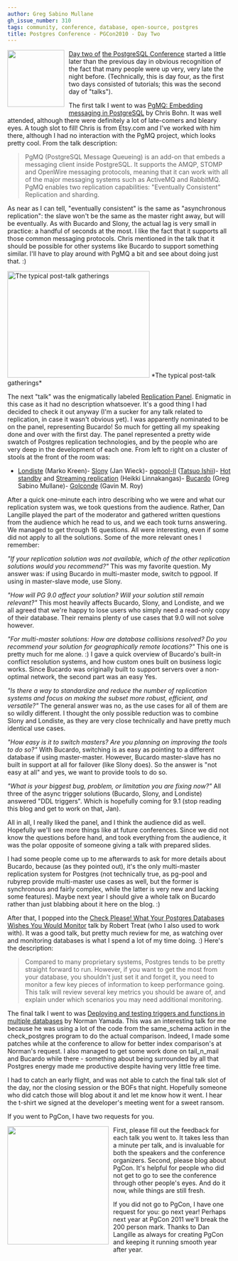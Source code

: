 ```yaml
---
author: Greg Sabino Mullane
gh_issue_number: 310
tags: community, conference, database, open-source, postgres
title: Postgres Conference - PGCon2010 - Day Two
---
```


<a href="/blog/2010/05/24/postgres-conference-pgcon2010-day-two/image-0-big.png" onblur="try {parent.deselectBloggerImageGracefully();} catch(e) {}"><img alt="" border="0" id="BLOGGER_PHOTO_ID_5473789666231795170" src="/blog/2010/05/24/postgres-conference-pgcon2010-day-two/image-0.png" style="margin: 0pt 10px 10px 0pt; float: left; cursor: pointer; width: 128px; height: 128px;"/>
</a>

[Day two of](postgres-conference-pgcon2010-day-two/image-0-big.png) [the PostgreSQL Conference](http://www.pgcon.org/2010/) started a little later than the previous day in obvious recognition of the fact that many people were up very, very late the night before. (Technically, this is day four, as the first two days consisted of tutorials; this was the second day of "talks").

The first talk I went to was [PgMQ: Embedding messaging in PostgreSQL](http://www.pgcon.org/2010/schedule/events/251.en.html) by Chris Bohn. It was well attended, although there were definitely a lot of late-comers and bleary eyes. A tough slot to fill! Chris is from Etsy.com and I've worked with him there, although I had no interaction with the PgMQ project, which looks pretty cool. From the talk description:

> PgMQ (PostgreSQL Message Queueing) is an add-on that embeds a messaging client inside PostgreSQL. It supports the AMQP, STOMP and OpenWire messaging protocols, meaning that it can work with all of the major messaging systems such as ActiveMQ and RabbitMQ. PgMQ enables two replication capabilities: "Eventually Consistent" Replication and sharding.

As near as I can tell, "eventually consistent" is the same as "asynchronous replication": the slave won't be the same as the master right away, but will be eventually. As with Bucardo and Slony, the actual lag is very small in practice: a handful of seconds at the most. I like the fact that it supports all those common messaging protocols. Chris mentioned in the talk that it should be possible for other systems like Bucardo to support something similar. I'll have to play around with PgMQ a bit and see about doing just that. :)

<img alt="The typical post-talk gatherings" border="0" id="BLOGGER_PHOTO_ID_5474936538302599138" src="/blog/2010/05/24/postgres-conference-pgcon2010-day-two/image-1.jpeg" style="cursor: pointer; width: 320px; height: 240px;"/>
*The typical post-talk gatherings*

The next "talk" was the enigmatically labeled [Replication Panel](http://www.pgcon.org/2010/schedule/events/268.en.html). Enigmatic in this case as it had no description whatsoever. It's a good thing I had decided to check it out anyway (I'm a sucker for any talk related to replication, in case it wasn't obvious yet). I was apparently nominated to be on the panel, representing Bucardo! So much for getting all my speaking done and over with the first day. The panel represented a pretty wide swatch of Postgres replication technologies, and by the people who are very deep in the development of each one. From left to right on a cluster of stools at the front of the room was:

- [Londiste](http://skytools.projects.postgresql.org/doc/londiste.cmdline.html) (Marko Kreen)- [Slony](http://slony.info/) (Jan Wieck)- [pgpool-II](http://pgpool.projects.postgresql.org/) ([Tatsuo Ishii](http://www.pgcon.org/2008/schedule/speakers/95.en.html))- [Hot standby](http://wiki.postgresql.org/wiki/Hot_Standby) and [Streaming replication](http://wiki.postgresql.org/wiki/Streaming_Replication) (Heikki Linnakangas)- [Bucardo](http://bucardo.org/) (Greg Sabino Mullane)- [Golconde](http://code.google.com/p/golconde/) (Gavin M. Roy)

After a quick one-minute each intro describing who we were and what our replication system was, we took questions from the audience. Rather, Dan Langille played the part of the moderator and gathered written questions from the audience which he read to us, and we each took turns answering. We managed to get through 16 questions. All were interesting, even if some did not apply to all the solutions. Some of the more relevant ones I remember:

*"If your replication solution was not available, which of the other replication solutions would you recommend?"* This was my favorite question. My answer was: if using Bucardo in multi-master mode, switch to pgpool. If using in master-slave mode, use Slony.

*"How will PG 9.0 affect your solution? Will your solution still remain relevant?"* This most heavily affects Bucardo, Slony, and Londiste, and we all agreed that we're happy to lose users who simply need a read-only copy of their database. Their remains plenty of use cases that 9.0 will not solve however.

*"For multi-master solutions: How are database collisions resolved? Do you recommend your solution for geographically remote locations?"* This one is pretty much for me alone. :) I gave a quick overview of Bucardo's built-in conflict resolution systems, and how custom ones built on business logic works. Since Bucardo was originally built to support servers over a non-optimal network, the second part was an easy Yes.

*"Is there a way to standardize and reduce the number of replication systems and focus on making the subset more robust, efficient, and versatile?"* The general answer was no, as the use cases for all of them are so wildly different. I thought the only possible reduction was to combine Slony and Londiste, as they are very close technically and have pretty much identical use cases.

*"How easy is it to switch masters? Are you planning on improving the tools to do so?"* With Bucardo, switching is as easy as pointing to a different database if using master-master. However, Bucardo master-slave has no built in support at all for failover (like Slony does). So the answer is "not easy at all" and yes, we want to provide tools to do so.

*"What is your biggest bug, problem, or limitation you are fixing now?"* All three of the async trigger solutions (Bucardo, Slony, and Londiste) answered "DDL triggers". Which is hopefully coming for 9.1 (stop reading this blog and get to work on that, Jan).

All in all, I really liked the panel, and I think the audience did as well. Hopefully we'll see more things like at future conferences. Since we did not know the questions before hand, and took everything from the audience, it was the polar opposite of someone giving a talk with prepared slides.

I had some people come up to me afterwards to ask for more details about Bucardo, because (as they pointed out), it's the only multi-master replication system for Postgres (not technically true, as pg-pool and rubyrep provide multi-master use cases as well, but the former is synchronous and fairly complex, while the latter is very new and lacking some features). Maybe next year I should give a whole talk on Bucardo rather than just blabbing about it here on the blog. :)

After that, I popped into the [Check Please! What Your Postgres Databases Wishes You Would Monitor](http://www.pgcon.org/2010/schedule/events/257.en.html) talk by Robert Treat (who I also used to work with). It was a good talk, but pretty much review for me, as watching over and monitoring databases is what I spend a lot of my time doing. :) Here's the description:

> Compared to many proprietary systems, Postgres tends to be pretty straight forward to run. However, if you want to get the most from your database, you shouldn't just set it and forget it, you need to monitor a few key pieces of information to keep performance going. This talk will review several key metrics you should be aware of, and explain under which scenarios you may need additional monitoring.

The final talk I went to was [Deploying and testing triggers and functions in multiple databases](http://www.pgcon.org/2010/schedule/events/244.en.html) by Norman Yamada. This was an interesting talk for me because he was using a lot of the code from the same_schema action in the check_postgres program to do the actual comparison. Indeed, I made some patches while at the conference to allow for better index comparison's at Norman's request. I also managed to get some work done on tail_n_mail and Bucardo while there - something about being surrounded by all that Postgres energy made me productive despite having very little free time.

I had to catch an early flight, and was not able to catch the final talk slot of the day, nor the closing session or the BOFs that night. Hopefully someone who did catch those will blog about it and let me know how it went. I hear the t-shirt we signed at the developer's meeting went for a sweet ransom.

If you went to PgCon, I have two requests for you.

<a href="/blog/2010/05/24/postgres-conference-pgcon2010-day-two/image-2-big.jpeg" onblur="try {parent.deselectBloggerImageGracefully();} catch(e) {}"><img alt="" border="0" id="BLOGGER_PHOTO_ID_5474935485723884514" src="/blog/2010/05/24/postgres-conference-pgcon2010-day-two/image-2.jpeg" style="margin: 0pt 10px 10px 0pt; float: left; cursor: pointer; width: 228px; height: 266px;"/></a>

 First, please fill out the feedback for each talk you went to. It takes less than a minute per talk, and is invaluable for both the speakers and the conference organizers. Second, please blog about PgCon. It's helpful for people who did not get to go to see the conference through other people's eyes. And do it now, while things are still fresh.

If you did not go to PgCon, I have one request for you: go next year! Perhaps next year at PgCon 2011 we'll break the 200 person mark. Thanks to Dan Langille as always for creating PgCon and keeping it running smooth year after year.
